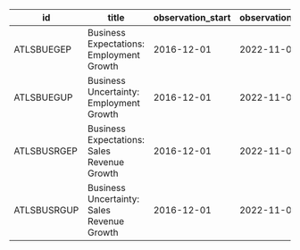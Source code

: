 | id          | title                                       | observation_start   | observation_end   |
|-------------|---------------------------------------------|---------------------|-------------------|
| ATLSBUEGEP  | Business Expectations: Employment Growth    | 2016-12-01          | 2022-11-01        |
| ATLSBUEGUP  | Business Uncertainty: Employment Growth     | 2016-12-01          | 2022-11-01        |
| ATLSBUSRGEP | Business Expectations: Sales Revenue Growth | 2016-12-01          | 2022-11-01        |
| ATLSBUSRGUP | Business Uncertainty: Sales Revenue Growth  | 2016-12-01          | 2022-11-01        |